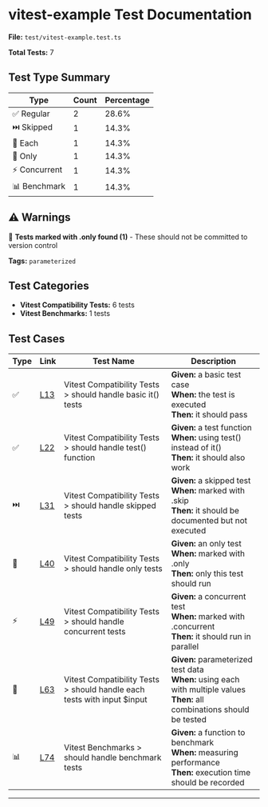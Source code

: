 # vitest-example Test Documentation

**File:** `test/vitest-example.test.ts`

**Total Tests:** 7

## Test Type Summary

| Type | Count | Percentage |
|------|--------|------------|
| ✅ Regular | 2 | 28.6% |
| ⏭️ Skipped | 1 | 14.3% |
| 🔄 Each | 1 | 14.3% |
| 🎯 Only | 1 | 14.3% |
| ⚡ Concurrent | 1 | 14.3% |
| 📊 Benchmark | 1 | 14.3% |

## ⚠️ Warnings

🚨 **Tests marked with .only found (1)** - These should not be committed to version control

**Tags:** `parameterized`

## Test Categories

- **Vitest Compatibility Tests:** 6 tests
- **Vitest Benchmarks:** 1 tests

## Test Cases

| Type | Link | Test Name | Description |
|------|------|-----------|-------------|
| ✅ | [L13](https://github.com/username/tsdoc-test-docs/blob/main/src/test/vitest-example.test.ts#L13) | Vitest Compatibility Tests > should handle basic it() tests | **Given:** a basic test case<br>**When:** the test is executed<br>**Then:** it should pass |
| ✅ | [L22](https://github.com/username/tsdoc-test-docs/blob/main/src/test/vitest-example.test.ts#L22) | Vitest Compatibility Tests > should handle test() function | **Given:** a test function<br>**When:** using test() instead of it()<br>**Then:** it should also work |
| ⏭️ | [L31](https://github.com/username/tsdoc-test-docs/blob/main/src/test/vitest-example.test.ts#L31) | Vitest Compatibility Tests > should handle skipped tests | **Given:** a skipped test<br>**When:** marked with .skip<br>**Then:** it should be documented but not executed |
| 🎯 | [L40](https://github.com/username/tsdoc-test-docs/blob/main/src/test/vitest-example.test.ts#L40) | Vitest Compatibility Tests > should handle only tests | **Given:** an only test<br>**When:** marked with .only<br>**Then:** only this test should run |
| ⚡ | [L49](https://github.com/username/tsdoc-test-docs/blob/main/src/test/vitest-example.test.ts#L49) | Vitest Compatibility Tests > should handle concurrent tests | **Given:** a concurrent test<br>**When:** marked with .concurrent<br>**Then:** it should run in parallel |
| 🔄 | [L63](https://github.com/username/tsdoc-test-docs/blob/main/src/test/vitest-example.test.ts#L63) | Vitest Compatibility Tests > should handle each tests with input $input | **Given:** parameterized test data<br>**When:** using each with multiple values<br>**Then:** all combinations should be tested |
| 📊 | [L74](https://github.com/username/tsdoc-test-docs/blob/main/src/test/vitest-example.test.ts#L74) | Vitest Benchmarks > should handle benchmark tests | **Given:** a function to benchmark<br>**When:** measuring performance<br>**Then:** execution time should be recorded |

---
